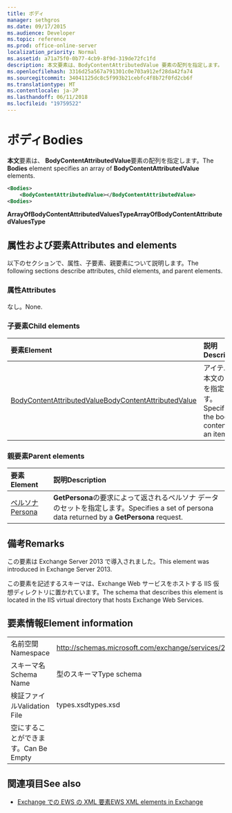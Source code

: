 ```yaml
---
title: ボディ
manager: sethgros
ms.date: 09/17/2015
ms.audience: Developer
ms.topic: reference
ms.prod: office-online-server
localization_priority: Normal
ms.assetid: a71a75f0-0b77-4cb9-8f9d-319de72fc1fd
description: 本文要素は、BodyContentAttributedValue 要素の配列を指定します。
ms.openlocfilehash: 3316d25a567a791301c0e703a912ef28da42fa74
ms.sourcegitcommit: 34041125dc8c5f993b21cebfc4f8b72f0fd2cb6f
ms.translationtype: MT
ms.contentlocale: ja-JP
ms.lasthandoff: 06/11/2018
ms.locfileid: "19759522"
---
```

# <a name="bodies"></a><span data-ttu-id="8eb30-103">ボディ</span><span class="sxs-lookup"><span data-stu-id="8eb30-103">Bodies</span></span>

<span data-ttu-id="8eb30-104">**本文**要素は、 **BodyContentAttributedValue**要素の配列を指定します。</span><span class="sxs-lookup"><span data-stu-id="8eb30-104">The **Bodies** element specifies an array of **BodyContentAttributedValue** elements.</span></span> 
  
```XML
<Bodies>
    <BodyContentAttributedValue></BodyContentAttributedValue>
<Bodies>
```

 <span data-ttu-id="8eb30-105">**ArrayOfBodyContentAttributedValuesType**</span><span class="sxs-lookup"><span data-stu-id="8eb30-105">**ArrayOfBodyContentAttributedValuesType**</span></span>
## <a name="attributes-and-elements"></a><span data-ttu-id="8eb30-106">属性および要素</span><span class="sxs-lookup"><span data-stu-id="8eb30-106">Attributes and elements</span></span>

<span data-ttu-id="8eb30-107">以下のセクションで、属性、子要素、親要素について説明します。</span><span class="sxs-lookup"><span data-stu-id="8eb30-107">The following sections describe attributes, child elements, and parent elements.</span></span>
  
### <a name="attributes"></a><span data-ttu-id="8eb30-108">属性</span><span class="sxs-lookup"><span data-stu-id="8eb30-108">Attributes</span></span>

<span data-ttu-id="8eb30-109">なし。</span><span class="sxs-lookup"><span data-stu-id="8eb30-109">None.</span></span>
  
### <a name="child-elements"></a><span data-ttu-id="8eb30-110">子要素</span><span class="sxs-lookup"><span data-stu-id="8eb30-110">Child elements</span></span>

|<span data-ttu-id="8eb30-111">**要素**</span><span class="sxs-lookup"><span data-stu-id="8eb30-111">**Element**</span></span>|<span data-ttu-id="8eb30-112">**説明**</span><span class="sxs-lookup"><span data-stu-id="8eb30-112">**Description**</span></span>|
|:-----|:-----|
|[<span data-ttu-id="8eb30-113">BodyContentAttributedValue</span><span class="sxs-lookup"><span data-stu-id="8eb30-113">BodyContentAttributedValue</span></span>](bodycontentattributedvalue.md) <br/> |<span data-ttu-id="8eb30-114">アイテムの本文の内容を指定します。</span><span class="sxs-lookup"><span data-stu-id="8eb30-114">Specifies the body content of an item.</span></span>  <br/> |
   
### <a name="parent-elements"></a><span data-ttu-id="8eb30-115">親要素</span><span class="sxs-lookup"><span data-stu-id="8eb30-115">Parent elements</span></span>

|<span data-ttu-id="8eb30-116">**要素**</span><span class="sxs-lookup"><span data-stu-id="8eb30-116">**Element**</span></span>|<span data-ttu-id="8eb30-117">**説明**</span><span class="sxs-lookup"><span data-stu-id="8eb30-117">**Description**</span></span>|
|:-----|:-----|
|[<span data-ttu-id="8eb30-118">ペルソナ</span><span class="sxs-lookup"><span data-stu-id="8eb30-118">Persona</span></span>](persona.md) <br/> |<span data-ttu-id="8eb30-119">**GetPersona**の要求によって返されるペルソナ データのセットを指定します。</span><span class="sxs-lookup"><span data-stu-id="8eb30-119">Specifies a set of persona data returned by a **GetPersona** request.</span></span>  <br/> |
   
## <a name="remarks"></a><span data-ttu-id="8eb30-120">備考</span><span class="sxs-lookup"><span data-stu-id="8eb30-120">Remarks</span></span>

<span data-ttu-id="8eb30-121">この要素は Exchange Server 2013 で導入されました。</span><span class="sxs-lookup"><span data-stu-id="8eb30-121">This element was introduced in Exchange Server 2013.</span></span>
  
<span data-ttu-id="8eb30-122">この要素を記述するスキーマは、Exchange Web サービスをホストする IIS 仮想ディレクトリに置かれています。</span><span class="sxs-lookup"><span data-stu-id="8eb30-122">The schema that describes this element is located in the IIS virtual directory that hosts Exchange Web Services.</span></span>
  
## <a name="element-information"></a><span data-ttu-id="8eb30-123">要素情報</span><span class="sxs-lookup"><span data-stu-id="8eb30-123">Element information</span></span>

|||
|:-----|:-----|
|<span data-ttu-id="8eb30-124">名前空間</span><span class="sxs-lookup"><span data-stu-id="8eb30-124">Namespace</span></span>  <br/> |http://schemas.microsoft.com/exchange/services/2006/types  <br/> |
|<span data-ttu-id="8eb30-125">スキーマ名</span><span class="sxs-lookup"><span data-stu-id="8eb30-125">Schema Name</span></span>  <br/> |<span data-ttu-id="8eb30-126">型のスキーマ</span><span class="sxs-lookup"><span data-stu-id="8eb30-126">Type schema</span></span>  <br/> |
|<span data-ttu-id="8eb30-127">検証ファイル</span><span class="sxs-lookup"><span data-stu-id="8eb30-127">Validation File</span></span>  <br/> |<span data-ttu-id="8eb30-128">types.xsd</span><span class="sxs-lookup"><span data-stu-id="8eb30-128">types.xsd</span></span>  <br/> |
|<span data-ttu-id="8eb30-129">空にすることができます。</span><span class="sxs-lookup"><span data-stu-id="8eb30-129">Can Be Empty</span></span>  <br/> ||
   
## <a name="see-also"></a><span data-ttu-id="8eb30-130">関連項目</span><span class="sxs-lookup"><span data-stu-id="8eb30-130">See also</span></span>



- [<span data-ttu-id="8eb30-131">Exchange での EWS の XML 要素</span><span class="sxs-lookup"><span data-stu-id="8eb30-131">EWS XML elements in Exchange</span></span>](ews-xml-elements-in-exchange.md)

